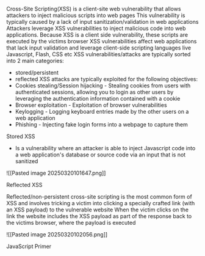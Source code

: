 
Cross-Site Scripting(XSS) is a client-site web vulnerability that allows attackers to inject malicious scripts into web pages
This vulnerability is typically caused by a lack of input sanitization/validation in web applications
Attackers leverage XSS vulnerabilities to inject malicious code into web applications. Because XSS is a client side vulnerability, these scripts are executed by the victims browser
XSS vulnerabilities affect web applications that lack input validation and leverage client-side scripting languages live Javascript, Flash, CSS etc
XSS vulnerabilities/attacks are typically sorted into 2 main categories:
 - stored/persistent
 - reflected
XSS attacks are typically exploited for the following objectives:
- Cookies stealing/Session hijacking - Stealing cookies from users with authenticated sessions, allowing you to login as other users by leveraging the authentication information contained with a cookie
- Browser exploitation - Exploitation of browser vulnerabilities
- Keylogging - Logging keyboard entries made by the other users on a web application
- Phishing - Injecting fake login forms into a webpage to capture them


Stored XSS

- Is a vulnerability where an attacker is able to inject Javascript code into a web application's database or source code via an input that is not sanitized

![[Pasted image 20250320101647.png]]


Reflected XSS

Reflected/non-persistent cross-site scripting is the most common form of XSS and involves tricking a victim into clicking a specially crafted link (with an XSS payload) to the vulnerable website
When the victim clicks on the link the website includes the XSS payload as part of the response back to the victims browser, where the payload is executed

![[Pasted image 20250320102056.png]]


JavaScript Primer


